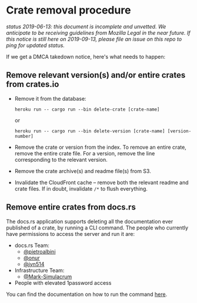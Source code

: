 # Crate removal procedure

*status 2019-06-13: this document is incomplete and unvetted. We anticipate to be receiving guidelines from Mozilla Legal in the near future. If this notice is still here on 2019-09-13, please file an issue on this repo to ping for updated status.*

If we get a DMCA takedown notice, here's what needs to happen:

## Remove relevant version(s) and/or entire crates from crates.io

* Remove it from the database:

      heroku run -- cargo run --bin delete-crate [crate-name]
	
  or

      heroku run -- cargo run --bin delete-version [crate-name] [version-number]

* Remove the crate or version from the index. To remove an entire crate, remove the entire crate file. For a version, remove the line corresponding to the relevant version.

* Remove the crate archive(s) and readme file(s) from S3.

* Invalidate the CloudFront cache – remove both the relevant readme and crate files. If in doubt, invalidate `/*` to flush everything.

## Remove entire crates from docs.rs

The docs.rs application supports deleting all the documentation ever published
of a crate, by running a CLI command. The people who currently have permissions
to access the server and run it are:

* docs.rs Team:
  * [@pietroalbini](https://github.com/pietroalbini)
  * [@onur](https://github.com/onur)
  * [@jyn514](https://github.com/jyn514)
* Infrastructure Team:
  * [@Mark-Simulacrum](https://github.com/Mark-Simulacrum)
* People with elevated 1password access

You can find the documentation on how to run the command [here][docsrs-howto].

[docsrs-howto]: https://forge.rust-lang.org/docs-rs/maintenance.html#removing-a-crate-from-the-website
